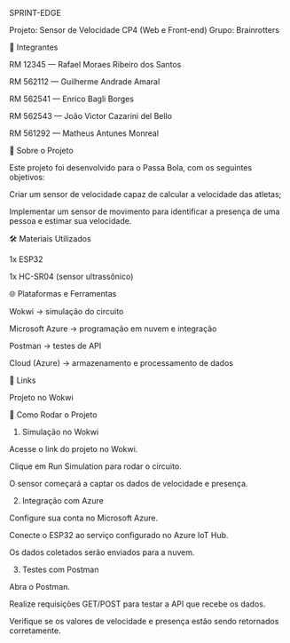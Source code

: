 SPRINT-EDGE

Projeto: Sensor de Velocidade CP4 (Web e Front-end)
Grupo: Brainrotters

👥 Integrantes

RM 12345 — Rafael Moraes Ribeiro dos Santos

RM 562112 — Guilherme Andrade Amaral

RM 562541 — Enrico Bagli Borges

RM 562543 — João Victor Cazarini del Bello

RM 561292 — Matheus Antunes Monreal

📖 Sobre o Projeto

Este projeto foi desenvolvido para o Passa Bola, com os seguintes objetivos:

Criar um sensor de velocidade capaz de calcular a velocidade das atletas;

Implementar um sensor de movimento para identificar a presença de uma pessoa e estimar sua velocidade.

🛠️ Materiais Utilizados

1x ESP32

1x HC-SR04 (sensor ultrassônico)

🌐 Plataformas e Ferramentas

Wokwi → simulação do circuito

Microsoft Azure → programação em nuvem e integração

Postman → testes de API

Cloud (Azure) → armazenamento e processamento de dados

🔗 Links

Projeto no Wokwi

🚀 Como Rodar o Projeto
1. Simulação no Wokwi

Acesse o link do projeto no Wokwi.

Clique em Run Simulation para rodar o circuito.

O sensor começará a captar os dados de velocidade e presença.

2. Integração com Azure

Configure sua conta no Microsoft Azure.

Conecte o ESP32 ao serviço configurado no Azure IoT Hub.

Os dados coletados serão enviados para a nuvem.

3. Testes com Postman

Abra o Postman.

Realize requisições GET/POST para testar a API que recebe os dados.

Verifique se os valores de velocidade e presença estão sendo retornados corretamente.
